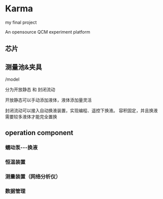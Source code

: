 # Karma
my final project

An opensource QCM experiment platform

## 芯片

## 测量池&夹具
/model

分为开放静态 和 封闭流动

开放静态可以手动添加液体，液体添加量灵活

封闭流动可以接入自动换液装置，实现编程、遥控下换液。 容积固定，并且换液需要较多液体才能完全置换

## operation component

### 蠕动泵---换液

### 恒温装置

### 测量装置（网络分析仪）


### 数据管理






